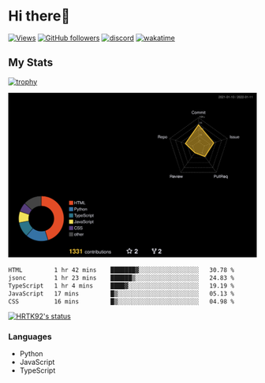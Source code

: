 # Hi there👋

[![Views](https://komarev.com/ghpvc/?username=hrtk92&label=Profile%20views&color=0e75b6&style=flat)](https://github.com/HRTK92)
[![GitHub followers](https://img.shields.io/github/followers/HRTK92?style=social)](https://github.com/HRTK92)
[![discord](https://img.shields.io/badge/discord-%E3%81%AF%E3%82%89%E3%81%9F%E3%81%8F%233270-blue?style=flat-square&logo=discord)](https://discord.com)
[![wakatime](https://wakatime.com/badge/user/a5982a45-0a0b-4188-88f9-ac9be4d26133.svg)](https://wakatime.com/@a5982a45-0a0b-4188-88f9-ac9be4d26133)

## My Stats

[![trophy](https://github-profile-trophy.vercel.app/?username=HRTK92&theme=onedark)](https://github.com/ryo-ma/github-profile-trophy)

[![profile-night-rainbow](./profile-3d-contrib/profile-night-rainbow.svg)](https://github.com/yoshi389111/github-profile-3d-contrib)

<!--START_SECTION:waka-->
```text
HTML         1 hr 42 mins    ███████▓░░░░░░░░░░░░░░░░░   30.78 % 
jsonc        1 hr 23 mins    ██████▒░░░░░░░░░░░░░░░░░░   24.83 % 
TypeScript   1 hr 4 mins     ████▓░░░░░░░░░░░░░░░░░░░░   19.19 % 
JavaScript   17 mins         █▒░░░░░░░░░░░░░░░░░░░░░░░   05.13 % 
CSS          16 mins         █▒░░░░░░░░░░░░░░░░░░░░░░░   04.98 % 
```
<!--END_SECTION:waka-->

[![HRTK92's status](https://github-readme-stats.vercel.app/api?username=hrtk92&show_icons=true&theme=tokyonight&locale=en)](https://github.com/HRTK92)

### Languages

- Python
- JavaScript
- TypeScript
